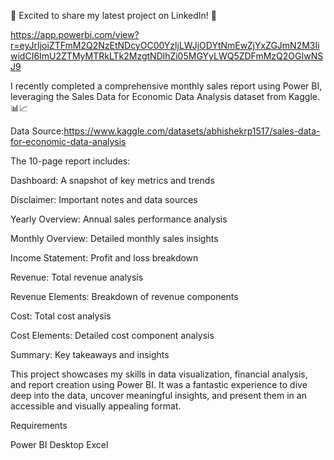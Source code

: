 🚀 Excited to share my latest project on LinkedIn! 🚀

https://app.powerbi.com/view?r=eyJrIjoiZTFmM2Q2NzEtNDcyOC00YzljLWJjODYtNmEwZjYxZGJmN2M3IiwidCI6ImU2ZTMyMTRkLTk2MzgtNDlhZi05MGYyLWQ5ZDFmMzQ2OGIwNSJ9

I recently completed a comprehensive monthly sales report using Power BI, leveraging the Sales Data for Economic Data Analysis dataset from Kaggle. 📊📈

Data Source:https://www.kaggle.com/datasets/abhishekrp1517/sales-data-for-economic-data-analysis

The 10-page report includes:

Dashboard: A snapshot of key metrics and trends

Disclaimer: Important notes and data sources

Yearly Overview: Annual sales performance analysis

Monthly Overview: Detailed monthly sales insights

Income Statement: Profit and loss breakdown

Revenue: Total revenue analysis

Revenue Elements: Breakdown of revenue components

Cost: Total cost analysis

Cost Elements: Detailed cost component analysis

Summary: Key takeaways and insights

This project showcases my skills in data visualization, financial analysis, and report creation using Power BI. It was a fantastic experience to dive deep into the data, uncover meaningful insights, and present them in an accessible and visually appealing format.


Requirements

Power BI Desktop
Excel
